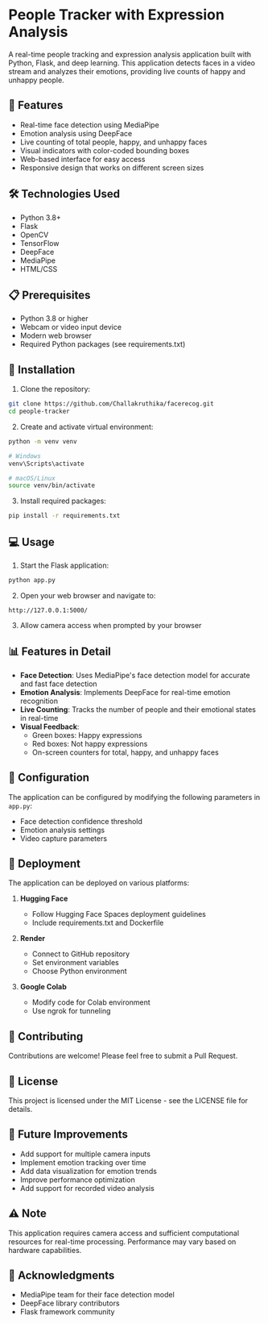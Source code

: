 # People Tracker with Expression Analysis

A real-time people tracking and expression analysis application built with Python, Flask, and deep learning. This application detects faces in a video stream and analyzes their emotions, providing live counts of happy and unhappy people.

## 🌟 Features

- Real-time face detection using MediaPipe
- Emotion analysis using DeepFace
- Live counting of total people, happy, and unhappy faces
- Visual indicators with color-coded bounding boxes
- Web-based interface for easy access
- Responsive design that works on different screen sizes

## 🛠️ Technologies Used

- Python 3.8+
- Flask
- OpenCV
- TensorFlow
- DeepFace
- MediaPipe
- HTML/CSS

## 📋 Prerequisites

- Python 3.8 or higher
- Webcam or video input device
- Modern web browser
- Required Python packages (see requirements.txt)

## 🚀 Installation

1. Clone the repository:
```bash
git clone https://github.com/Challakruthika/facerecog.git
cd people-tracker
```

2. Create and activate virtual environment:
```bash
python -m venv venv

# Windows
venv\Scripts\activate

# macOS/Linux
source venv/bin/activate
```

3. Install required packages:
```bash
pip install -r requirements.txt
```

## 💻 Usage

1. Start the Flask application:
```bash
python app.py
```

2. Open your web browser and navigate to:
```
http://127.0.0.1:5000/
```

3. Allow camera access when prompted by your browser

## 📊 Features in Detail

- **Face Detection**: Uses MediaPipe's face detection model for accurate and fast face detection
- **Emotion Analysis**: Implements DeepFace for real-time emotion recognition
- **Live Counting**: Tracks the number of people and their emotional states in real-time
- **Visual Feedback**: 
  - Green boxes: Happy expressions
  - Red boxes: Not happy expressions
  - On-screen counters for total, happy, and unhappy faces

## 🔧 Configuration

The application can be configured by modifying the following parameters in `app.py`:

- Face detection confidence threshold
- Emotion analysis settings
- Video capture parameters

## 🚀 Deployment

The application can be deployed on various platforms:

1. **Hugging Face**
   - Follow Hugging Face Spaces deployment guidelines
   - Include requirements.txt and Dockerfile

2. **Render**
   - Connect to GitHub repository
   - Set environment variables
   - Choose Python environment

3. **Google Colab**
   - Modify code for Colab environment
   - Use ngrok for tunneling

## 🤝 Contributing

Contributions are welcome! Please feel free to submit a Pull Request.

## 📝 License

This project is licensed under the MIT License - see the LICENSE file for details.

## 🎯 Future Improvements

- Add support for multiple camera inputs
- Implement emotion tracking over time
- Add data visualization for emotion trends
- Improve performance optimization
- Add support for recorded video analysis

## ⚠️ Note

This application requires camera access and sufficient computational resources for real-time processing. Performance may vary based on hardware capabilities.



## 🙏 Acknowledgments

- MediaPipe team for their face detection model
- DeepFace library contributors
- Flask framework community


